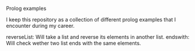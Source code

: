 Prolog examples

I keep this repository as a collection of different prolog examples that I encounter during my career.

reverseList: Will take a list and reverse its elements in another list.
endswith: Will check wether two list ends with the same elements.
